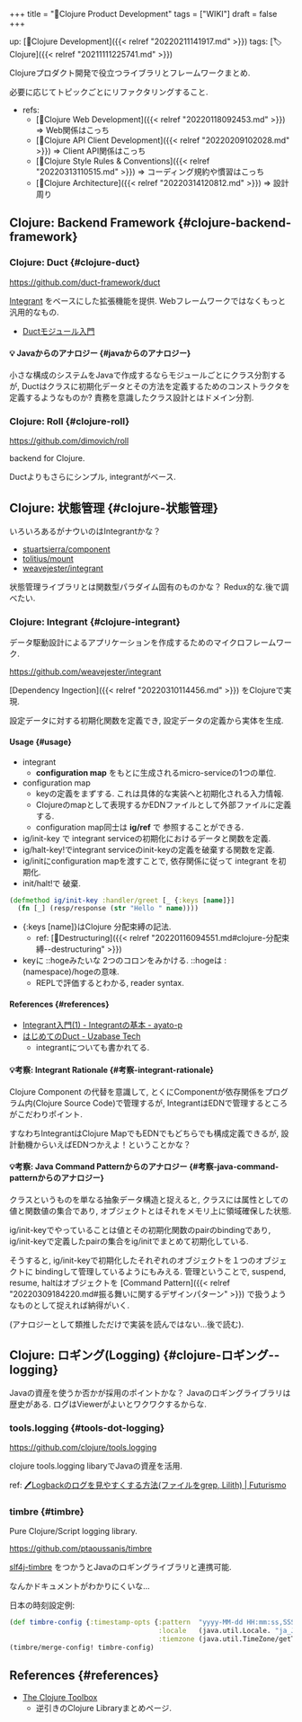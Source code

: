 +++
title = "📝Clojure Product Development"
tags = ["WIKI"]
draft = false
+++

up: [📂Clojure Development]({{< relref "20220211141917.md" >}}) tags: [🏷Clojure]({{< relref "20211111225741.md" >}})

Clojureプロダクト開発で役立つライブラリとフレームワークまとめ.

必要に応じてトピックごとにリファクタリングすること.

-   refs:
    -   [📝Clojure Web Development]({{< relref "20220118092453.md" >}}) =&gt; Web関係はこっち
    -   [📝Clojure API Client Development]({{< relref "20220209102028.md" >}}) =&gt; Client API関係はこっち
    -   [📝Clojure Style Rules &amp; Conventions]({{< relref "20220313110515.md" >}}) =&gt; コーディング規約や慣習はこっち
    -   [📝Clojure Architecture]({{< relref "20220314120812.md" >}}) =&gt; 設計周り


## Clojure: Backend Framework {#clojure-backend-framework}


### Clojure: Duct {#clojure-duct}

<https://github.com/duct-framework/duct>

[Integrant](#clojure-integrant) をベースにした拡張機能を提供.
Webフレームワークではなくもっと汎用的なもの.

-   [Ductモジュール入門](https://www.slideshare.net/KentOhashi/duct-module-getting-started)


#### 💡 Javaからのアナロジー {#javaからのアナロジー}

小さな構成のシステムをJavaで作成するならモジュールごとにクラス分割するが,
Ductはクラスに初期化データとその方法を定義するためのコンストラクタを定義するようなものか?
責務を意識したクラス設計とはドメイン分割.


### Clojure: Roll {#clojure-roll}

<https://github.com/dimovich/roll>

backend for Clojure.

Ductよりもさらにシンプル, integrantがベース.


## Clojure: 状態管理 {#clojure-状態管理}

いろいろあるがナウいのはIntegrantかな？

-   [stuartsierra/component](https://github.com/stuartsierra/component)
-   [tolitius/mount](https://github.com/tolitius/mount)
-   [weavejester/integrant](https://github.com/weavejester/integrant/projects?type=beta)

状態管理ライブラリとは関数型パラダイム固有のものかな？ Redux的な.後で調べたい.


### Clojure: Integrant {#clojure-integrant}

データ駆動設計によるアプリケーションを作成するためのマイクロフレームワーク.

<https://github.com/weavejester/integrant>

[Dependency Ingection]({{< relref "20220310114456.md" >}}) をClojureで実現.

設定データに対する初期化関数を定義でき, 設定データの定義から実体を生成.


#### Usage {#usage}

-   integrant
    -   **configuration map** をもとに生成されるmicro-serviceの1つの単位.
-   configuration map
    -   keyの定義をまずする. これは具体的な実装へと初期化される入力情報.
    -   Clojureのmapとして表現するかEDNファイルとして外部ファイルに定義する.
    -   configuration map同士は **ig/ref** で 参照することができる.
-   ig/init-key で integrant serviceの初期化におけるデータと関数を定義.
-   ig/halt-key!でintegrant serviceのinit-keyの定義を破棄する関数を定義.
-   ig/initにconfiguration mapを渡すことで, 依存関係に従って integrant を初期化.
-   init/halt!で 破棄.

<!--listend-->

```clojure
(defmethod ig/init-key :handler/greet [_ {:keys [name]}]
  (fn [_] (resp/response (str "Hello " name))))
```

-   {:keys [name]}はClojure 分配束縛の記法.
    -   ref: [📝Destructuring]({{< relref "20220116094551.md#clojure-分配束縛--destructuring" >}})
-   keyに ::hogeみたいな 2つのコロンをみかける. ::hogeは :(namespace)/hogeの意味.
    -   REPLで評価するとわかる, reader syntax.


#### References {#references}

-   [Integrant入門(1) - Integrantの基本 - ayato-p](https://scrapbox.io/ayato-p/Integrant%E5%85%A5%E9%96%80(1)_-_Integrant%E3%81%AE%E5%9F%BA%E6%9C%AC)
-   [はじめてのDuct - Uzabase Tech](https://tech.uzabase.com/entry/2018/04/03/115236)
    -   integrantについても書かれてる.


#### 💡考察: Integrant Rationale {#考察-integrant-rationale}

Clojure Component の代替を意識して,
とくにComponentが依存関係をプログラム内(Clojure Source Code)で管理するが,
IntegrantはEDNで管理するところがこだわりポイント.

すなわちIntegrantはClojure MapでもEDNでもどちらでも構成定義できるが,
設計動機からいえばEDNつかえよ！ということかな？


#### 💡考察: Java Command Patternからのアナロジー {#考察-java-command-patternからのアナロジー}

クラスというものを単なる抽象データ構造と捉えると,
クラスには属性としての値と関数値の集合であり,
オブジェクトとはそれをメモリ上に領域確保した状態.

ig/init-keyでやっていることは値とその初期化関数のpairのbindingであり,
ig/init-keyで定義したpairの集合をig/initでまとめて初期化している.

そうすると, ig/init-keyで初期化したそれぞれのオブジェクトを１つのオブジェクトに
bindingして管理しているようにもみえる.
管理ということで, suspend, resume,
haltはオブジェクトを [Command Pattern]({{< relref "20220309184220.md#振る舞いに関するデザインパターン" >}}) で扱うようなものとして捉えれば納得がいく.

(アナロジーとして類推しただけで実装を読んではない...後で読む).


## Clojure: ロギング(Logging) {#clojure-ロギング--logging}

Javaの資産を使うか否かが採用のポイントかな？
Javaのロギングライブラリは歴史がある.
ログはViewerがよいとワクワクするからな.


### tools.logging {#tools-dot-logging}

<https://github.com/clojure/tools.logging>

clojure tools.logging libaryでJavaの資産を活用.

ref: [🖊Logbackのログを見やすくする方法(ファイルをgrep, Lilith) | Futurismo](https://futurismo.biz/archives/6825/)


### timbre {#timbre}

Pure Clojure/Script logging library.

<https://github.com/ptaoussanis/timbre>

[slf4j-timbre](https://github.com/fzakaria/slf4j-timbre) をつかうとJavaのロギングライブラリと連携可能.

なんかドキュメントがわかりにくいな...

日本の時刻設定例:

```clojure
(def timbre-config {:timestamp-opts {:pattern  "yyyy-MM-dd HH:mm:ss,SSS"
                                     :locale   (java.util.Locale. "ja_JP")
                                     :tiemzone (java.util.TimeZone/getTimeZone "Asia/Tokyo")}})
(timbre/merge-config! timbre-config)
```


## References {#references}

-   [The Clojure Toolbox](https://www.clojure-toolbox.com/)
    -   逆引きのClojure Libraryまとめページ.
